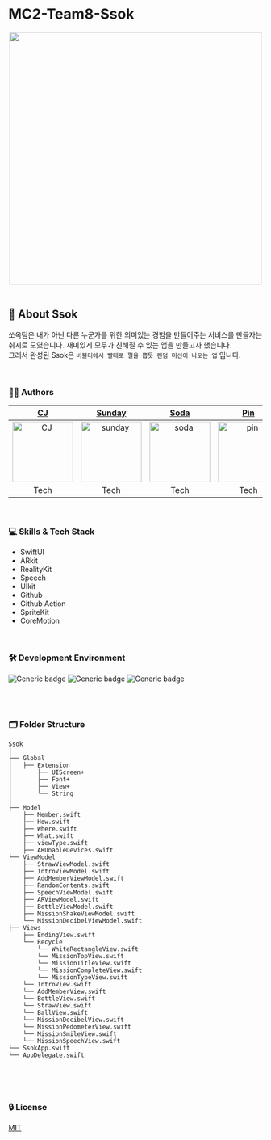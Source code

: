 # MC2-Team8-Ssok

<div align="center"> 

<!-- <img width="1512" alt="image" src=""> -->
<img src="https://github.com/DeveloperAcademy-POSTECH/MC2-Team8-Ssok/assets/54494793/057a3cc0-f292-4578-a8da-b68962f8eb63" height="500">
</div>

<br/>

## 🐤 About Ssok
쏘옥팀은 내가 아닌 다른 누군가를 위한 의미있는 경험을 만들어주는 서비스를 만들자는 취지로 모였습니다. 재미있게 모두가 친해질 수 있는 앱을 만들고자 했습니다.<br>
그래서 완성된 Ssok은  `버블티에서 빨대로 펄을 뽑듯 랜덤 미션이 나오는 앱` 입니다.<br>

<br>

</div>

### 🧑‍💻 Authors

<div align="center"> 
  
| [CJ](https://github.com/ChangJin-Lee) |  [Sunday](https://github.com/sunhofficial) | [Soda](https://github.com/minnnidev) | [Pin](https://github.com/pingse) | [Snack](https://github.com/snacknam)  | [Jinnie](https://github.com/wldms3632)  | 
|:---:|:---:|:---:|:---:|:---:|:---:|
|<img width="120" alt="CJ" src="https://github.com/DeveloperAcademy-POSTECH/MC2-Team8-Ssok/assets/54494793/b03b4ddd-6a1a-4f21-a82a-5430ad2f78e6">|<img width="120" alt="sunday" src="https://user-images.githubusercontent.com/54494793/236249514-20625882-8c70-4835-b081-958360a578ed.png">|<img width="120" alt="soda" src="https://user-images.githubusercontent.com/54494793/236249508-466a7f22-9d1e-4765-842b-dccfc0ffc4e7.png">|<img width="120" alt="pin" src="https://user-images.githubusercontent.com/54494793/236249499-c216965e-333a-495a-a9f5-e9842fc47c28.png">|<img width="120" alt="snack" src="https://user-images.githubusercontent.com/54494793/236249410-4011ee85-efe0-4ecb-bf06-da27a7073624.png">|<img width="120" alt="jinnie" src="https://user-images.githubusercontent.com/54494793/236249517-7aff696a-458f-4145-8a25-74d8e0e763b9.png">|
| Tech | Tech | Tech | Tech | Tech | Design      

  
</div>

<!-- ### 📱 Screenshots
<br/>

<div align="center"> 

</div> -->

<br/>

### 💻 Skills & Tech Stack
* SwiftUI
* ARkit
* RealityKit
* Speech
* UIkit
* Github
* Github Action
* SpriteKit
* CoreMotion

<br/>

### 🛠 Development Environment

![Generic badge](https://img.shields.io/badge/iOS-16.2+-lightgrey.svg) ![Generic badge](https://img.shields.io/badge/Xcode-14.3-blue.svg) ![Generic badge](https://img.shields.io/badge/Swift-5.8-purple.svg)

<br/>

<!-- ### 🔀 Git branch & Git Flow

```
develop(default)

feature/47-get-user-location

release/v1.0.0

hotfix/71-update-to-adapt-color-extension
``` -->

<br/>

### 🗂 Folder Structure
```
Ssok
│ 
├── Global
│   ├── Extension
│       ├── UIScreen+
│       ├── Font+
│       ├── View+       
│       └── String
│ 
├── Model
    ├── Member.swift
    ├── How.swift
    ├── Where.swift
    ├── What.swift
    ├── viewType.swift
    ├── ARUnableDevices.swift
└── ViewModel
    ├── StrawViewModel.swift
    ├── IntroViewModel.swift
    ├── AddMemberViewModel.swift
    ├── RandomContents.swift
    ├── SpeechViewModel.swift
    ├── ARViewModel.swift
    ├── BottleViewModel.swift
    ├── MissionShakeViewModel.swift
    └── MissionDecibelViewModel.swift
├── Views
    ├── EndingView.swift
    └── Recycle
        └── WhiteRectangleView.swift
        └── MissionTopView.swift
        └── MissionTitleView.swift
        └── MissionCompleteView.swift
        └── MissionTypeView.swift
    └── IntroView.swift
    └── AddMemberView.swift
    └── BottleView.swift
    └── StrawView.swift
    └── BallView.swift
    └── MissionDecibelView.swift
    └── MissionPedometerView.swift
    └── MissionSmileView.swift
    └── MissionSpeechView.swift
└── SsokApp.swift
└── AppDelegate.swift


```

<br/>


<br/>

### 🔒 License

[MIT](https://choosealicense.com/licenses/mit/)
